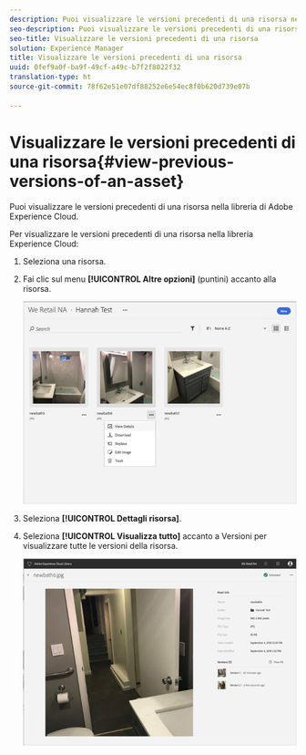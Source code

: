 ```yaml
---
description: Puoi visualizzare le versioni precedenti di una risorsa nella libreria di Adobe Experience Cloud.
seo-description: Puoi visualizzare le versioni precedenti di una risorsa nella libreria di Adobe Experience Cloud.
seo-title: Visualizzare le versioni precedenti di una risorsa
solution: Experience Manager
title: Visualizzare le versioni precedenti di una risorsa
uuid: 0fef9a0f-ba9f-49cf-a49c-b7f2f8022f32
translation-type: ht
source-git-commit: 78f62e51e07df88252e6e54ec8f0b620d739e07b

---
```



# Visualizzare le versioni precedenti di una risorsa{#view-previous-versions-of-an-asset}

Puoi visualizzare le versioni precedenti di una risorsa nella libreria di Adobe Experience Cloud.

Per visualizzare le versioni precedenti di una risorsa nella libreria Experience Cloud:

1. Seleziona una risorsa.
1. Fai clic sul menu **[!UICONTROL Altre opzioni]** (puntini) accanto alla risorsa.

   ![](assets/library_asset_options.png)

1. Seleziona **[!UICONTROL Dettagli risorsa]**.
1. Seleziona **[!UICONTROL Visualizza tutto]** accanto a Versioni per visualizzare tutte le versioni della risorsa.

   ![](assets/library_details_versions.png)

